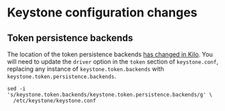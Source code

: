 # Keystone configuration changes

## Token persistence backends

The location of the token persistence backends [has changed in
Kilo][1].  You will need to update the `driver` option in the `token`
section of `keystone.conf`, replacing any instance of
`keystone.token.backends` with `keystone.token.persistence.backends`.

    sed -i 's/keystone.token.backends/keystone.token.persistence.backends/g' \
      /etc/keystone/keystone.conf

[1]: https://wiki.openstack.org/wiki/ReleaseNotes/Kilo#Upgrade_Notes_5


